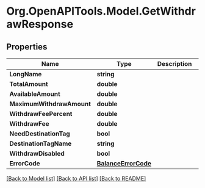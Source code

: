 # Org.OpenAPITools.Model.GetWithdrawResponse
## Properties

Name | Type | Description | Notes
------------ | ------------- | ------------- | -------------
**LongName** | **string** |  | [optional] 
**TotalAmount** | **double** |  | [optional] 
**AvailableAmount** | **double** |  | [optional] 
**MaximumWithdrawAmount** | **double** |  | [optional] 
**WithdrawFeePercent** | **double** |  | [optional] 
**WithdrawFee** | **double** |  | [optional] 
**NeedDestinationTag** | **bool** |  | [optional] 
**DestinationTagName** | **string** |  | [optional] 
**WithdrawDisabled** | **bool** |  | [optional] 
**ErrorCode** | [**BalanceErrorCode**](BalanceErrorCode.md) |  | [optional] 

[[Back to Model list]](../README.md#documentation-for-models) [[Back to API list]](../README.md#documentation-for-api-endpoints) [[Back to README]](../README.md)

